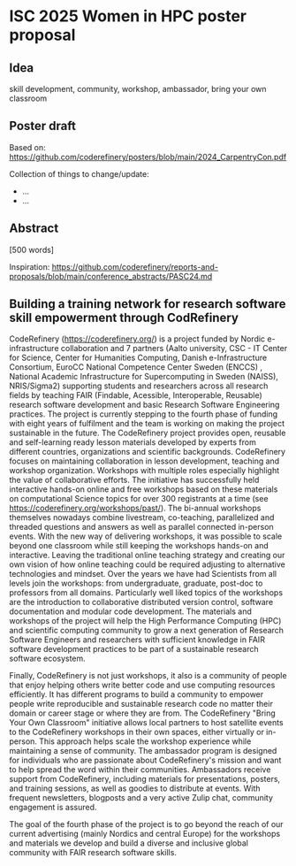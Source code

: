 # ISC 2025 Women in HPC poster proposal

## Idea

skill development, community, workshop, ambassador, bring your own classroom 

## Poster draft

Based on: https://github.com/coderefinery/posters/blob/main/2024_CarpentryCon.pdf

Collection of things to change/update: 
- ...
- ...

## Abstract

[500 words]

Inspiration: https://github.com/coderefinery/reports-and-proposals/blob/main/conference_abstracts/PASC24.md

## Building a training network for research software skill empowerment through CodRefinery 
CodeRefinery (https://coderefinery.org/) is a project funded by Nordic e-infrastructure collaboration and 7 partners (Aalto university, CSC - IT Center for Science, Center for Humanities Computing, Danish e-Infrastructure Consortium, EuroCC National Competence Center Sweden (ENCCS) , National Academic Infrastructure for Super­computing in Sweden (NAISS),  NRIS/Sigma2) supporting students and researchers across all research fields by teaching FAIR (Findable, Acessible, Interoperable, Reusable) research software development and basic Research Software Engineering practices. The project is currently stepping to the fourth phase of funding with eight years of fulfilment and the team is working on making the project sustainable in the future. 
The CodeRefinery project provides open, reusable and self-learning ready lesson materials developed by experts from different countries, organizations and scientific backgrounds. CodeRefinery focuses on maintaining collaboration in lesson development, teaching and workshop organization. Workshops with multiple roles especially highlight the value of collaborative efforts. The initiative has successfully held interactive hands-on online and free workshops based on these materials on computational Science topics for over 300 registrants at a time (see https://coderefinery.org/workshops/past/). The bi-annual workshops themselves nowadays combine livestream, co-teaching, parallelized and threaded questions and answers as well as parallel connected in-person events. With the new way of delivering workshops, it was possible to scale beyond one classroom while still keeping the workshops hands-on and interactive. Leaving the traditional online teaching strategy and creating our own vision of how online teaching could be required adjusting to alternative technologies and mindset.
Over the years we have had Scientists from all levels join the workshops: from undergraduate, graduate, post-doc to professors from all domains. Particularly well liked topics of the workshops are the introduction to collaborative distributed version control, software documentation and modular code development. The materials and workshops of the project will help the High Performance Computing (HPC) and scientific computing community to grow a next generation of Research Software Engineers and researchers with sufficient knowledge in FAIR software development practices to be part of a sustainable research software ecosystem.

Finally, CodeRefinery is not just workshops, it also is a community of people that enjoy helping others write better code and use computing resources efficiently. It has different programs to build a community to empower people write reproducible and sustainable research code no matter their domain or career stage or where they are from. 
The CodeRefinery "Bring Your Own Classroom" initiative allows local partners to host satellite events to the CodeRefinery workshops in their own spaces, either virtually or in-person. This approach helps scale the workshop experience while maintaining a sense of community. 
The ambassador program is designed for individuals who are passionate about CodeRefinery's mission and want to help spread the word within their communities. Ambassadors receive support from CodeRefinery, including materials for presentations, posters, and training sessions, as well as goodies to distribute at events. With frequent newsletters, blogposts and a very active Zulip chat, community engagement is assured.

The goal of the fourth phase of the project is to go beyond the reach of our current advertising (mainly Nordics and central Europe) for the workshops and materials we develop and build a diverse and inclusive global community with FAIR research software skills. 
